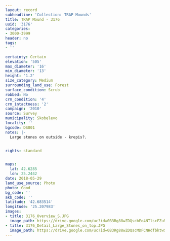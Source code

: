 ```yaml
---
layout: record
subheadline: 'Collection: TRAP Mounds'
title: TRAP Mound - 3176
uuid: '3176'
categories:
- 3000-3999
header: no
tags:
- ''

certainty: Certain
elevation: '505'
max_diameter: '16'
min_diameter: '13'
height: '1.2'
size_category: Medium
surrounding_land_use: Forest
surface_condition: Scrub
robbed: No
crm_condition: '4'
crm_intactness: '2'
campaign: '2010'
source: Survey
municipality: Skobelevo
locality: ''
bgcode: DS001
notes: |-
  Large stones on outside - krepis?.


rights: standard


maps:
  lat: 42.6285
  lon: 25.2442
date: 2018-05-29
land_use_source: Photo
photo: Good
bg_code: ''
akb_code: ''
latitude: '42.683514'
longitude: '25.207983'
images:
- title: 3176_Overview_S.JPG
  image_path: https://drive.google.com/uc?id=0B3Rg88wZDQscbEo4NTlscFZuMjA
- title: 3176_Detail_Large_Stones_on_top.JPG
  image_path: https://drive.google.com/uc?id=0B3Rg88wZDQscMDFCNHdfbktwSXM
---
```


